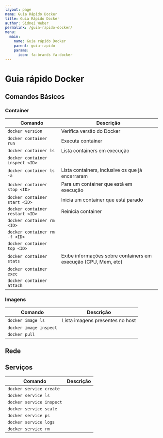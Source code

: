 ```yaml
---
layout: page
name: Guia Rápido Docker
title: Guia Rápido Docker
author: Sidnei Weber
permalink: /guia-rapido-docker/
menu:
  main:
    name: Guia rápido Docker
    parent: guia-rapido
    params:
      icon: fa-brands fa-docker
---
```


# Guia rápido Docker

## Comandos Básicos
### Container
| Comando                         | Descrição                                                      |
|---------------------------------|----------------------------------------------------------------|
| `docker version`                | Verifica versão do Docker                                      |
| `docker container run`          | Executa container                                              |
| `docker container ls`           | Lista containers em execução                                   |
| `docker container inspect <ID>` |                                                                |
| `docker container ls -a`        | Lista containers, inclusive os que já encerraram               |
| `docker container stop <ID>`    | Para um container que está em execução                         |
| `docker container start <ID>`   | Inicia um container que está parado                            |
| `docker container restart <ID>` | Reinicia container                                             |
| `docker container rm <ID>`      |                                                                |
| `docker container rm -f <ID>`   |                                                                |
| `docker container top <ID>`     |                                                                |
| `docker container stats`        | Exibe informações sobre containers em execução (CPU, Mem, etc) |
| `docker container exec`         |                                                                |
| `docker container attach`       |                                                                |

### Imagens
| Comando                | Descrição                       |
|------------------------|---------------------------------|
| `docker image ls`      | Lista imagens presentes no host |
| `docker image inspect` |                                 |
| `docker pull`          |                                 |

## Rede

## Serviços
| Comando                  | Descrição |
|--------------------------|-----------|
| `docker service create`  |           |
| `docker service ls`      |           |
| `docker service inspect` |           |
| `docker service scale`   |           |
| `docker service ps`      |           |
| `docker service logs`    |           |
| `docker service rm`      |           |